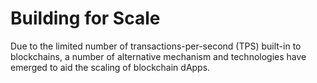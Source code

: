# Building for Scale

Due to the limited number of transactions-per-second (TPS) built-in to blockchains, a number of alternative mechanism and technologies have emerged to aid the scaling of blockchain dApps.
